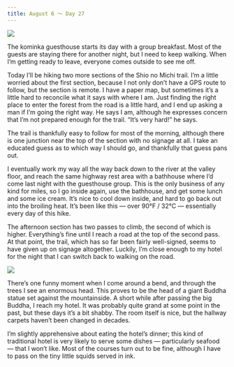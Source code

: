 ```yaml
---
title: August 6 ～ Day 27
---
```


![](./images/IMG_0472.jpg)

The kominka guesthouse starts its day with a group breakfast. Most of the guests are staying there for another night, but I need to keep walking. When I’m getting ready to leave, everyone comes outside to see me off.

Today I’ll be hiking two more sections of the Shio no Michi trail. I’m a little worried about the first section, because I not only don’t have a GPS route to follow, but the section is remote. I have a paper map, but sometimes it’s a little hard to reconcile what it says with where I am. Just finding the right place to enter the forest from the road is a little hard, and I end up asking a man if I’m going the right way. He says I am, although he expresses concern that I’m not prepared enough for the trail. “It’s very hard!” he says.

The trail is thankfully easy to follow for most of the morning, although there is one junction near the top of the section with no signage at all. I take an educated guess as to which way I should go, and thankfully that guess pans out.

I eventually work my way all the way back down to the river at the valley floor, and reach the same highway rest area with a bathhouse where I’d come last night with the guesthouse group. This is the only business of any kind for miles, so I go inside again, use the bathhouse, and get some lunch and some ice cream. It’s nice to cool down inside, and hard to go back out into the broiling heat. It’s been like this — over 90°F / 32°C — essentially every day of this hike.

The afternoon section has two passes to climb, the second of which is higher. Everything’s fine until I reach a road at the top of the second pass. At that point, the trail, which has so far been fairly well-signed, seems to have given up on signage altogether. Luckily, I’m close enough to my hotel for the night that I can switch back to walking on the road.

![](./images/IMG_9248.jpg)

There’s one funny moment when I come around a bend, and through the trees I see an enormous head. This proves to be the head of a giant Buddha statue set against the mountainside. A short while after passing the big Buddha, I reach my hotel. It was probably quite grand at some point in the past, but these days it’s a bit shabby. The room itself is nice, but the hallway carpets haven’t been changed in decades.

I’m slightly apprehensive about eating the hotel’s dinner; this kind of traditional hotel is very likely to serve some dishes — particularly seafood — that I won’t like. Most of the courses turn out to be fine, although I have to pass on the tiny little squids served in ink.
